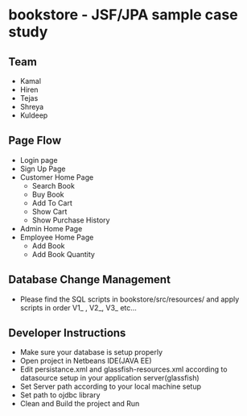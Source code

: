 # bookstore - JSF/JPA sample case study

## Team

* Kamal
* Hiren
* Tejas
* Shreya
* Kuldeep


## Page Flow

* Login page
* Sign Up Page
* Customer Home Page
	* Search Book
	* Buy Book
	* Add To Cart
	* Show Cart
	* Show Purchase History
* Admin Home Page
* Employee Home Page
	* Add Book
	* Add Book Quantity


## Database Change Management
	
* Please find the SQL scripts in bookstore/src/resources/ and apply scripts in order V1_ , V2_, V3_ etc...

## Developer Instructions

* Make sure your database is setup properly
* Open project in Netbeans IDE(JAVA EE)
* Edit persistance.xml and glassfish-resources.xml according to datasource setup in your application server(glassfish)
* Set Server path according to your local machine setup
* Set path to ojdbc library
* Clean and Build the project and Run

